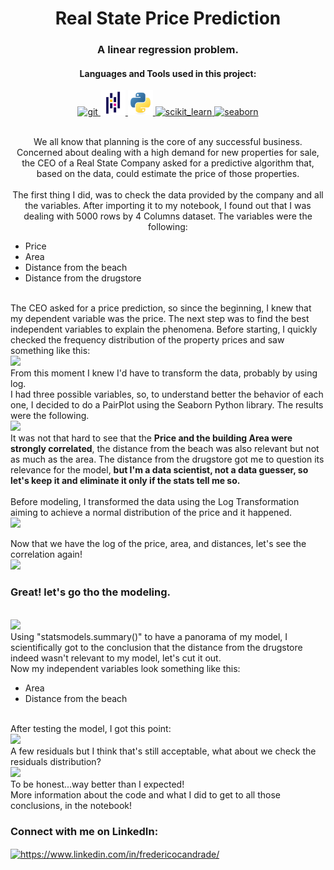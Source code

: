 <h1 align="center">Real State Price Prediction</h1>
<h3 align="center">A linear regression problem.</h3>
<h4 align="center">Languages and Tools used in this project:</h4>
<p align="center"> <a href="https://git-scm.com/" target="_blank" rel="noreferrer"> <img src="https://www.vectorlogo.zone/logos/git-scm/git-scm-icon.svg" alt="git" width="40" height="40"/> </a> <a href="https://pandas.pydata.org/" target="_blank" rel="noreferrer"> <img src="https://raw.githubusercontent.com/devicons/devicon/2ae2a900d2f041da66e950e4d48052658d850630/icons/pandas/pandas-original.svg" alt="pandas" width="40" height="40"/> </a> <a href="https://www.python.org" target="_blank" rel="noreferrer"> <img src="https://raw.githubusercontent.com/devicons/devicon/master/icons/python/python-original.svg" alt="python" width="40" height="40"/> </a> <a href="https://scikit-learn.org/" target="_blank" rel="noreferrer"> <img src="https://upload.wikimedia.org/wikipedia/commons/0/05/Scikit_learn_logo_small.svg" alt="scikit_learn" width="40" height="40"/> </a> <a href="https://seaborn.pydata.org/" target="_blank" rel="noreferrer"> <img src="https://seaborn.pydata.org/_images/logo-mark-lightbg.svg" alt="seaborn" width="40" height="40"/> </a> </p>

<p align="center">
<br>
  We all know that planning is the core of any successful business. Concerned about dealing with a high demand for new properties for sale, the CEO of a Real State Company asked for a predictive algorithm that, based on the data, could estimate the price of those properties.
<br>
<br>
The first thing I did, was to check the data provided by the company and all the variables. After importing it to my notebook, I found out that I was dealing with 5000 rows by 4 Columns dataset. The variables were the following:
  <ul>
    <li> Price
    <li> Area
    <li> Distance from the beach
    <li> Distance from the drugstore
  </ul>  
<br>
The CEO asked for a price prediction, so since the beginning, I knew that my dependent variable was the price. The next step was to find the best independent variables to explain the phenomena. Before starting, I quickly checked the frequency distribution of the property prices and saw something like this:
<br>
<img src='https://github.com/Fred-And/linear_regression/blob/main/img/histogram.png'>
<br>
From this moment I knew I'd have to transform the data, probably by using log.
<br>
I had three possible variables, so, to understand better the behavior of each one, I decided to do a PairPlot using the Seaborn Python library. The results were the following.
<br>
<img src='https://github.com/Fred-And/linear_regression/blob/main/img/pairplot01.png'>
<br>
It was not that hard to see that the <strong>Price and the building Area were strongly correlated</strong>, the distance from the beach was also relevant but not as much as the area. The distance from the drugstore got me to question its relevance for the model, <strong>but I'm a data scientist, not a data guesser, so let's keep it and eliminate it only if the stats tell me so.</strong>
<br>
<br>
Before modeling, I transformed the data using the Log Transformation aiming to achieve a normal distribution of the price and it happened.
<br>
<img src='https://github.com/Fred-And/linear_regression/blob/main/img/histogram_normal.png'>
<br>

Now that we have the log of the price, area, and distances, let's see the correlation again!
<br>
<img src='https://github.com/Fred-And/linear_regression/blob/main/img/pairplot02.png'>
<br>

<h3>Great! let's go tho the modeling.</h3>
<br>
<img src='https://github.com/Fred-And/linear_regression/blob/main/img/summary.png'>
<br>
Using "statsmodels.summary()" to have a panorama of my model, I scientifically got to the conclusion that the distance from the drugstore indeed wasn't relevant to my model, let's cut it out.
<br>
Now my independent variables look something like this:
<ul>
  <li> Area
  <li> Distance from the beach
</ul>
<br>
After testing the model, I got this point:
<br>
<img src='https://github.com/Fred-And/linear_regression/blob/main/img/pred_real.png'>
<br>
A few residuals but I think that's still acceptable, what about we check the residuals distribution?
<br>
<img src='https://github.com/Fred-And/linear_regression/blob/main/img/residuals.png'>
<br>
To be honest...way better than I expected!
<br>
More information about the code and what I did to get to all those conclusions, in the notebook!  
</p>

<h3 align="left">Connect with me on LinkedIn:</h3>
<p align="left">
<a href="https://linkedin.com/in/https://www.linkedin.com/in/fredericocandrade/" target="blank"><img align="center" src="https://raw.githubusercontent.com/rahuldkjain/github-profile-readme-generator/master/src/images/icons/Social/linked-in-alt.svg" alt="https://www.linkedin.com/in/fredericocandrade/" height="30" width="40" /></a>
</p>
